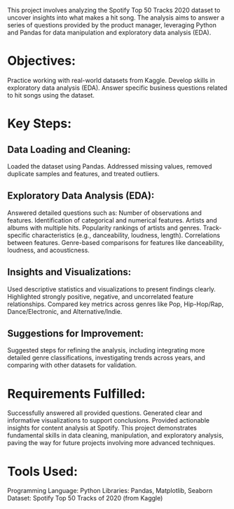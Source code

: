 This project involves analyzing the Spotify Top 50 Tracks 2020 dataset to uncover insights into what makes a hit song. The analysis aims to answer a series of questions provided by the product manager, leveraging Python and Pandas for data manipulation and exploratory data analysis (EDA).

# Objectives:
Practice working with real-world datasets from Kaggle.
Develop skills in exploratory data analysis (EDA).
Answer specific business questions related to hit songs using the dataset.
# Key Steps:
## Data Loading and Cleaning:

Loaded the dataset using Pandas.
Addressed missing values, removed duplicate samples and features, and treated outliers.
## Exploratory Data Analysis (EDA):

Answered detailed questions such as:
Number of observations and features.
Identification of categorical and numerical features.
Artists and albums with multiple hits.
Popularity rankings of artists and genres.
Track-specific characteristics (e.g., danceability, loudness, length).
Correlations between features.
Genre-based comparisons for features like danceability, loudness, and acousticness.
## Insights and Visualizations:

Used descriptive statistics and visualizations to present findings clearly.
Highlighted strongly positive, negative, and uncorrelated feature relationships.
Compared key metrics across genres like Pop, Hip-Hop/Rap, Dance/Electronic, and Alternative/Indie.
## Suggestions for Improvement:

Suggested steps for refining the analysis, including integrating more detailed genre classifications, investigating trends across years, and comparing with other datasets for validation.
# Requirements Fulfilled:
Successfully answered all provided questions.
Generated clear and informative visualizations to support conclusions.
Provided actionable insights for content analysis at Spotify.
This project demonstrates fundamental skills in data cleaning, manipulation, and exploratory analysis, paving the way for future projects involving more advanced techniques.

# Tools Used:
Programming Language: Python
Libraries: Pandas, Matplotlib, Seaborn
Dataset: Spotify Top 50 Tracks of 2020 (from Kaggle)
